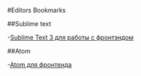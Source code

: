 #Editors Bookmarks

##Sublime text

-[Sublime Text 3 для работы с фронтэндом](https://github.com/nicothin/sublime-text)

##Atom 

-[Atom для фронтенда](https://github.com/nicothin/Atom)